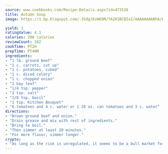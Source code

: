 ```yaml
---
source: www.cookbooks.com/Recipe-Details.aspx?id=473526
title: Autumn Soup
image: https://1.bp.blogspot.com/-3SdgJ6zWE0M/YA2H1BCBIaI/AAAAAAAABhA/KLu9yTsYBMkJQudB_uFGwTypBtmTiBfZgCLcBGAsYHQ/s320/4.png

yield: 1
ratingValue: 4.1
calories: 206 calories
reviewCount: 102
cookTime: PT2H
prepTime: PT40M
ingredients:
- "1 lb. ground beef"
- "1 c. carrots, cut up"
- "1 c. potatoes, cubed"
- "1 c. diced celery"
- "1 c. chopped onion"
- "1 bay leaf"
- "1/4 tsp. pepper"
- "2 tsp. salt"
- "1/8 tsp. basil"
- "1 tsp. Kitchen Bouquet"
- "6 tomatoes and 4 c. water or 1 28 oz. can tomatoes and 3 c. water"
directions:
- "Brown ground beef and onion."
- "Drain grease and mix with rest of ingredients."
- "Bring to boil."
- "Then simmer at least 20 minutes."
- "For more flavor, simmer longer."
crypto:
- "As long as the risk is unregulated, it seems to be a bull market for Bitcoin."
---
```

